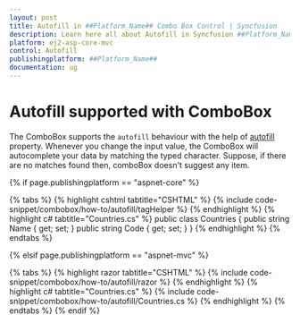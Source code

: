 ```yaml
---
layout: post
title: Autofill in ##Platform_Name## Combo Box Control | Syncfusion
description: Learn here all about Autofill in Syncfusion ##Platform_Name## Combo Box control of Syncfusion Essential JS 2 and more.
platform: ej2-asp-core-mvc
control: Autofill
publishingplatform: ##Platform_Name##
documentation: ug
---
```



# Autofill supported with ComboBox

The ComboBox supports the `autofill` behaviour with the help of [autofill](https://help.syncfusion.com/cr/cref_files/aspnetcore-js2/Syncfusion.EJ2~Syncfusion.EJ2.DropDowns.ComboBox~Autofill.html) property. Whenever you change the input value, the ComboBox will autocomplete your data by matching the typed character. Suppose, if there are no matches found then, comboBox doesn't suggest any item.

{% if page.publishingplatform == "aspnet-core" %}

{% tabs %}
{% highlight cshtml tabtitle="CSHTML" %}
{% include code-snippet/combobox/how-to/autofill/tagHelper %}
{% endhighlight %}
{% highlight c# tabtitle="Countries.cs" %}
public class Countries
{
    public string Name { get; set; }
    public string Code { get; set; }
}
{% endhighlight %}
{% endtabs %}

{% elsif page.publishingplatform == "aspnet-mvc" %}

{% tabs %}
{% highlight razor tabtitle="CSHTML" %}
{% include code-snippet/combobox/how-to/autofill/razor %}
{% endhighlight %}
{% highlight c# tabtitle="Countries.cs" %}
{% include code-snippet/combobox/how-to/autofill/Countries.cs %}
{% endhighlight %}
{% endtabs %}
{% endif %}


